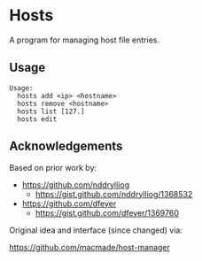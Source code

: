 # Hosts

A program for managing host file entries.

## Usage

    Usage:
      hosts add <ip> <hostname>
      hosts remove <hostname>
      hosts list [127.]
      hosts edit

## Acknowledgements

Based on prior work by:

- https://github.com/nddrylliog
  - https://gist.github.com/nddrylliog/1368532
- https://github.com/dfeyer
  - https://gist.github.com/dfeyer/1369760

Original idea and interface (since changed) via:

https://github.com/macmade/host-manager
